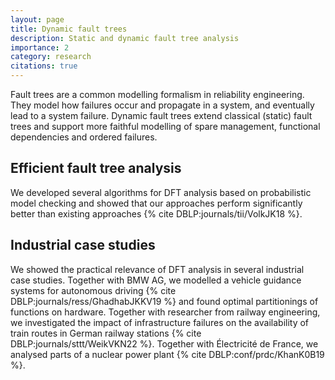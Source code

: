 ```yaml
---
layout: page
title: Dynamic fault trees
description: Static and dynamic fault tree analysis
importance: 2
category: research
citations: true
---
```


Fault trees are a common modelling formalism in reliability engineering.
They model how failures occur and propagate in a system, and eventually lead to a system failure.
Dynamic fault trees extend classical (static) fault trees and support more faithful modelling of spare management, functional dependencies and ordered failures.

## Efficient fault tree analysis
We developed several algorithms for DFT analysis based on probabilistic model checking and showed that our approaches perform significantly better than existing approaches {% cite DBLP:journals/tii/VolkJK18 %}.

## Industrial case studies
We showed the practical relevance of DFT analysis in several industrial case studies.
Together with BMW AG, we modelled a vehicle guidance systems for autonomous driving {% cite DBLP:journals/ress/GhadhabJKKV19 %} and found optimal partitionings of functions on hardware.
Together with researcher from railway engineering, we investigated the impact of infrastructure failures on the availability of train routes in German railway stations {% cite DBLP:journals/sttt/WeikVKN22 %}.
Together with Électricité de France, we analysed parts of a nuclear power plant {% cite DBLP:conf/prdc/KhanK0B19 %}.

